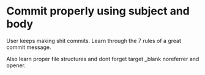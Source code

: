 # Commit properly using subject and body

  User keeps making shit commits. Learn through the 
7 rules of a great commit message.

Also learn proper file structures and dont forget
target _blank noreferrer and opener.